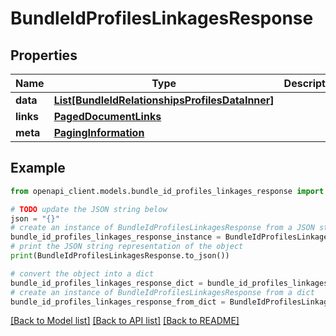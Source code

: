 # BundleIdProfilesLinkagesResponse


## Properties

Name | Type | Description | Notes
------------ | ------------- | ------------- | -------------
**data** | [**List[BundleIdRelationshipsProfilesDataInner]**](BundleIdRelationshipsProfilesDataInner.md) |  | 
**links** | [**PagedDocumentLinks**](PagedDocumentLinks.md) |  | 
**meta** | [**PagingInformation**](PagingInformation.md) |  | [optional] 

## Example

```python
from openapi_client.models.bundle_id_profiles_linkages_response import BundleIdProfilesLinkagesResponse

# TODO update the JSON string below
json = "{}"
# create an instance of BundleIdProfilesLinkagesResponse from a JSON string
bundle_id_profiles_linkages_response_instance = BundleIdProfilesLinkagesResponse.from_json(json)
# print the JSON string representation of the object
print(BundleIdProfilesLinkagesResponse.to_json())

# convert the object into a dict
bundle_id_profiles_linkages_response_dict = bundle_id_profiles_linkages_response_instance.to_dict()
# create an instance of BundleIdProfilesLinkagesResponse from a dict
bundle_id_profiles_linkages_response_from_dict = BundleIdProfilesLinkagesResponse.from_dict(bundle_id_profiles_linkages_response_dict)
```
[[Back to Model list]](../README.md#documentation-for-models) [[Back to API list]](../README.md#documentation-for-api-endpoints) [[Back to README]](../README.md)


